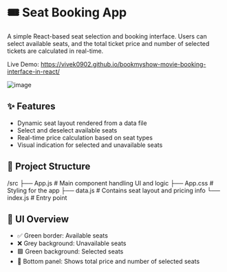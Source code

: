 
# 🎟️ Seat Booking App
A simple React-based seat selection and booking interface. Users can select available seats, and the total ticket price and number of selected tickets are calculated in real-time.

Live Demo: https://vivek0902.github.io/bookmyshow-movie-booking-interface-in-react/

![image](https://github.com/user-attachments/assets/31664ffd-e278-47c8-920a-bfe7abca5553)

## ✨ Features

- Dynamic seat layout rendered from a data file
- Select and deselect available seats
- Real-time price calculation based on seat types
- Visual indication for selected and unavailable seats


## 🧠 Project Structure

/src
  ├── App.js             # Main component handling UI and logic
  ├── App.css            # Styling for the app
  ├── data.js            # Contains seat layout and pricing info
  └── index.js           # Entry point

## 🎨 UI Overview

- ✅ Green border: Available seats
- ❌ Grey background: Unavailable seats
- 🟩 Green background: Selected seats
- 🧮 Bottom panel: Shows total price and number of selected seats
